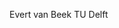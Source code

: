Evert van Beek
TU Delft


<!---
EvertvBeek/EvertvBeek is a ✨ special ✨ repository because its `README.md` (this file) appears on your GitHub profile.
You can click the Preview link to take a look at your changes.
--->
